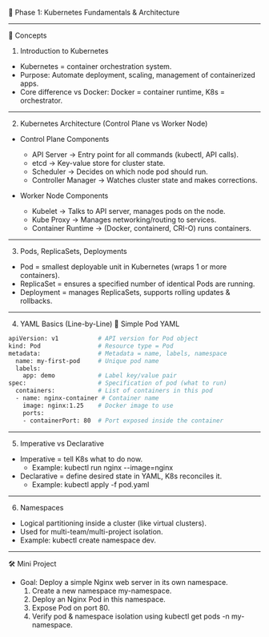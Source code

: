 🧠 Phase 1: Kubernetes Fundamentals & Architecture

---

📘 Concepts

1. Introduction to Kubernetes
- Kubernetes = container orchestration system.
- Purpose: Automate deployment, scaling, management of containerized apps.
- Core difference vs Docker: Docker = container runtime, K8s = orchestrator.

---

2. Kubernetes Architecture (Control Plane vs Worker Node)
- Control Plane Components
  - API Server → Entry point for all commands (kubectl, API calls).
  - etcd → Key-value store for cluster state.
  - Scheduler → Decides on which node pod should run.
  - Controller Manager → Watches cluster state and makes corrections. 

- Worker Node Components
  - Kubelet → Talks to API server, manages pods on the node.
  - Kube Proxy → Manages networking/routing to services.
  - Container Runtime → (Docker, containerd, CRI-O) runs containers.

---

3. Pods, ReplicaSets, Deployments
- Pod = smallest deployable unit in Kubernetes (wraps 1 or more containers).
- ReplicaSet = ensures a specified number of identical Pods are running.
- Deployment = manages ReplicaSets, supports rolling updates & rollbacks.

---

4. YAML Basics (Line-by-Line)
🔹 Simple Pod YAML
```bash
apiVersion: v1           # API version for Pod object
kind: Pod                # Resource type = Pod
metadata:                # Metadata = name, labels, namespace
  name: my-first-pod     # Unique pod name
  labels:
    app: demo            # Label key/value pair
spec:                    # Specification of pod (what to run)
  containers:            # List of containers in this pod
  - name: nginx-container # Container name
    image: nginx:1.25    # Docker image to use
    ports:
    - containerPort: 80  # Port exposed inside the container
```

---

5. Imperative vs Declarative
- Imperative = tell K8s what to do now.
  - Example: kubectl run nginx --image=nginx
- Declarative = define desired state in YAML, K8s reconciles it.
  - Example: kubectl apply -f pod.yaml

---

6. Namespaces
- Logical partitioning inside a cluster (like virtual clusters).
- Used for multi-team/multi-project isolation.
- Example: kubectl create namespace dev.

---

🛠️ Mini Project
- Goal: Deploy a simple Nginx web server in its own namespace.
  1. Create a new namespace my-namespace.
  2. Deploy an Nginx Pod in this namespace.
  3. Expose Pod on port 80.
  4. Verify pod & namespace isolation using kubectl get pods -n my-namespace.